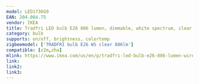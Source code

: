 ```yaml
---
model: LED1736G9
EAN: 204.084.75
vendor: IKEA
title: Tradfri LED bulb E26 806 lumen, dimmable, white spectrum, clear
category: bulb
supports: on/off, brightness, colortemp
zigbeemodel: ['TRADFRI bulb E26 WS clear 806lm']
compatible: [z2m,zha]
mlink: https://www.ikea.com/us/en/p/tradfri-led-bulb-e26-806-lumen-wireless-dimmable-white-spectrum-white-spectrum-globe-clear-20408475/
link: 
link2: 
link3: 
---
```

